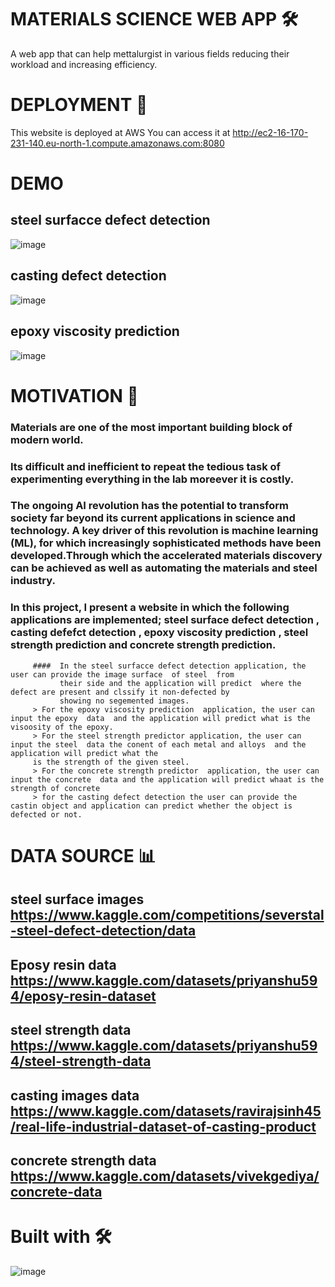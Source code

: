 # MATERIALS SCIENCE WEB APP 🛠️
A web app that can help mettalurgist in various fields reducing their workload and increasing efficiency.

# DEPLOYMENT 🚀

This website is deployed at AWS
You can access it at  http://ec2-16-170-231-140.eu-north-1.compute.amazonaws.com:8080

# DEMO

   ## steel surfacce defect detection 
   ![image](https://github.com/priyanshu5943/Steel-defect-detection-system/assets/105591596/270928e9-f703-43ba-8fdb-149f9d9a74ac)


   ## casting defect detection
   ![image](https://github.com/priyanshu5943/Steel-defect-detection-system/assets/105591596/aa5975f5-e915-42af-bda7-b38b70a32a41)


   ## epoxy viscosity prediction
   ![image](https://github.com/priyanshu5943/Steel-defect-detection-system/assets/105591596/28b9dfa1-3ca7-419a-8e34-7220221c1dfd)


   



# MOTIVATION 💪

### Materials are one of the most important building block of modern world.
###  Its difficult and inefficient to repeat the tedious task of experimenting everything in the lab moreever it is costly.
### The ongoing AI revolution has the potential to transform society far beyond  its current applications in science and technology. A key driver of this  revolution is machine learning (ML), for which increasingly sophisticated  methods have been developed.Through which the accelerated materials discovery can be achieved as well as automating the materials and steel industry.
### In this project, I present a website in which the following applications are implemented; steel surface defect detection , casting defefct detection , epoxy viscosity prediction , steel strength prediction and concrete strength prediction.
         ####  In the steel surfacce defect detection application, the user can provide the image surface  of steel  from 
               their side and the application will predict  where the defect are present and clssify it non-defected by 
               showing no segemented images.
         > For the epoxy viscosity prediction  application, the user can input the epoxy  data  and the application will predict what is the visoosity of the epoxy.
         > For the steel strength predictor application, the user can input the steel  data the conent of each metal and alloys  and the application will predict what the 
         is the strength of the given steel.
         > For the concrete strength predictor  application, the user can input the concrete  data and the application will predict whaat is the strength of concrete
         > for the casting defect detection the user can provide the castin object and application can predict whether the object is defected or not.


# DATA SOURCE 📊

## steel surface images https://www.kaggle.com/competitions/severstal-steel-defect-detection/data

## Eposy resin data https://www.kaggle.com/datasets/priyanshu594/eposy-resin-dataset

## steel strength data https://www.kaggle.com/datasets/priyanshu594/steel-strength-data

## casting images data https://www.kaggle.com/datasets/ravirajsinh45/real-life-industrial-dataset-of-casting-product

## concrete strength data https://www.kaggle.com/datasets/vivekgediya/concrete-data



# Built with 🛠️

![image](https://github.com/priyanshu5943/Steel-defect-detection-system/assets/105591596/5e25b733-fe2e-4b1e-9d0e-2ec05018b71f)




